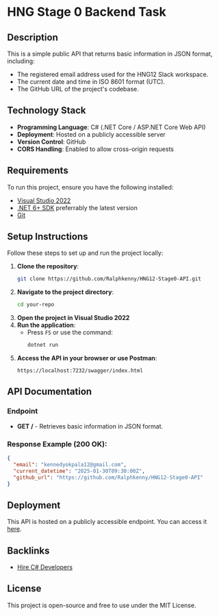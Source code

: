 ﻿# HNG Stage 0 Backend Task

## Description
This is a simple public API that returns basic information in JSON format, including:
- The registered email address used for the HNG12 Slack workspace.
- The current date and time in ISO 8601 format (UTC).
- The GitHub URL of the project's codebase.

## Technology Stack
- **Programming Language**: C# (.NET Core / ASP.NET Core Web API)
- **Deployment**: Hosted on a publicly accessible server
- **Version Control**: GitHub
- **CORS Handling**: Enabled to allow cross-origin requests

## Requirements
To run this project, ensure you have the following installed:
- [Visual Studio 2022](https://visualstudio.microsoft.com/)
- [.NET 6+ SDK](https://dotnet.microsoft.com/en-us/download) preferrably the latest version
- [Git](https://git-scm.com/)

## Setup Instructions
Follow these steps to set up and run the project locally:

1. **Clone the repository**:
   ```sh
   git clone https://github.com/Ralphkenny/HNG12-Stage0-API.git
   ```
2. **Navigate to the project directory**:
   ```sh
   cd your-repo
   ```
3. **Open the project in Visual Studio 2022**
4. **Run the application**:
   - Press `F5` or use the command:
     ```sh
     dotnet run
     ```
5. **Access the API in your browser or use Postman**:
   ```
   https://localhost:7232/swagger/index.html
   ```

## API Documentation
### Endpoint
- **GET /** - Retrieves basic information in JSON format.

### Response Example (200 OK):
```json
{
  "email": "kennedyokpala12@gmail.com",
  "current_datetime": "2025-01-30T09:30:00Z",
  "github_url": "https://github.com/Ralphkenny/HNG12-Stage0-API"
}
```

## Deployment
This API is hosted on a publicly accessible endpoint. You can access it [here](your-deployment-url).

## Backlinks
- [Hire C# Developers](https://hng.tech/hire/csharp-developers)


## License
This project is open-source and free to use under the MIT License.
